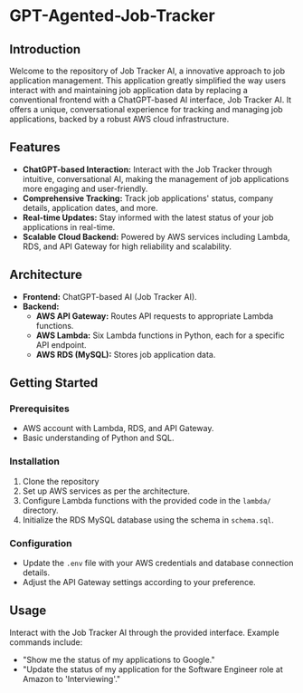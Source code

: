 # GPT-Agented-Job-Tracker

## Introduction

Welcome to the repository of Job Tracker AI, a innovative approach to job application management. This application greatly simplified the way users interact with and maintaining job application data by replacing a conventional frontend with a ChatGPT-based AI interface, Job Tracker AI. It offers a unique, conversational experience for tracking and managing job applications, backed by a robust AWS cloud infrastructure.

## Features

- **ChatGPT-based Interaction:** Interact with the Job Tracker through intuitive, conversational AI, making the management of job applications more engaging and user-friendly.
- **Comprehensive Tracking:** Track job applications' status, company details, application dates, and more.
- **Real-time Updates:** Stay informed with the latest status of your job applications in real-time.
- **Scalable Cloud Backend:** Powered by AWS services including Lambda, RDS, and API Gateway for high reliability and scalability.

## Architecture

- **Frontend:** ChatGPT-based AI (Job Tracker AI).
- **Backend:**
  - **AWS API Gateway:** Routes API requests to appropriate Lambda functions.
  - **AWS Lambda:** Six Lambda functions in Python, each for a specific API endpoint.
  - **AWS RDS (MySQL):** Stores job application data.

## Getting Started

### Prerequisites

- AWS account with Lambda, RDS, and API Gateway.
- Basic understanding of Python and SQL.

### Installation

1. Clone the repository
2. Set up AWS services as per the architecture.
3. Configure Lambda functions with the provided code in the `lambda/` directory.
4. Initialize the RDS MySQL database using the schema in `schema.sql`.

### Configuration

- Update the `.env` file with your AWS credentials and database connection details.
- Adjust the API Gateway settings according to your preference.

## Usage

Interact with the Job Tracker AI through the provided interface. Example commands include:

- "Show me the status of my applications to Google."
- "Update the status of my application for the Software Engineer role at Amazon to 'Interviewing'."
